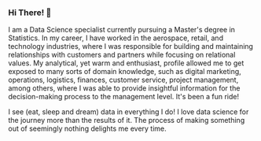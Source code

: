 ### Hi There! :slightly_smiling_face:

<p>I am a Data Science specialist currently pursuing a Master's degree in Statistics. In my career, I have worked in the aerospace, retail, and technology industries, where I was responsible for building and maintaining relationships with customers and partners while focusing on relational values. My analytical, yet warm and enthusiast, profile allowed me to get exposed to many sorts of domain knowledge, such as digital marketing, operations, logistics, finances, customer service, project management, among others, where I was able to provide insightful information for the decision-making process to the management level. It's been a fun ride!</p>

<p>I see (eat, sleep and dream) data in everything I do! I love data science for the journey more than the results of it. The process of making something out of seemingly nothing delights me every time.</p>

<!--
**paulaeveling/paulaeveling** is a ✨ _special_ ✨ repository because its `README.md` (this file) appears on your GitHub profile.
-->
